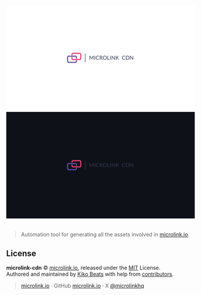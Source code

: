 <div align="center">
  <img src="https://github.com/microlinkhq/cdn/raw/master/dist/banner/cdn.png#gh-light-mode-only" alt="microlink cdn">
  <img src="https://github.com/microlinkhq/cdn/raw/master/dist/banner/cdn-dark.png#gh-dark-mode-only" alt="microlink cdn">
  <br>
  <br>
</div>

> Automation tool for generating all the assets involved in [microlink.io](https://microlink.io).

## License

**microlink-cdn** © [microlink.io](https://microlink.io), released under the [MIT](https://github.com/microlinkhq/microlink-cdn/blob/master/LICENSE.md) License.<br>
Authored and maintained by [Kiko Beats](https://kikobeats.com) with help from [contributors](https://github.com/microlinkhq/microlink-cdn/contributors).

> [microlink.io](https://microlink.io) · GitHub [microlink.io](https://github.com/microlinkhq) · X [@microlinkhq](https://x.com/microlinkhq)
